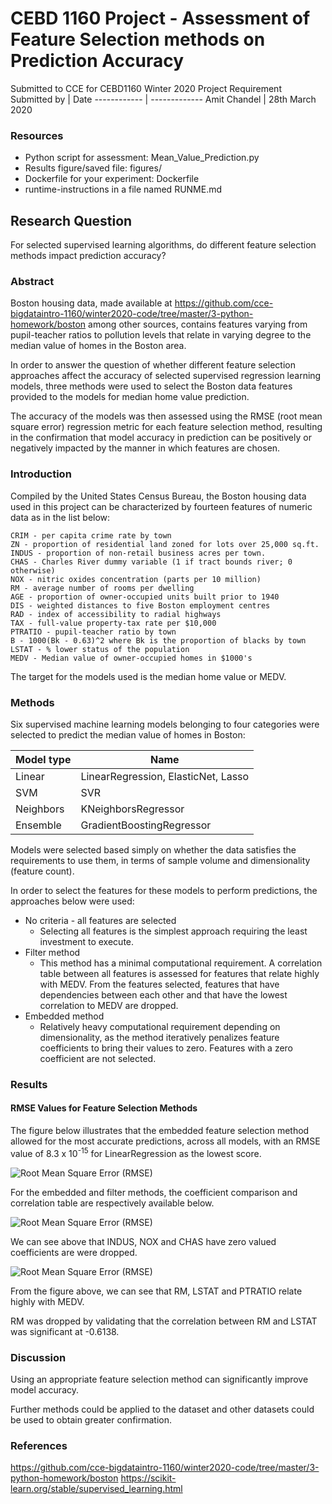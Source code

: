 # CEBD 1160 Project - Assessment of Feature Selection methods on Prediction Accuracy
Submitted to CCE for CEBD1160 Winter 2020 Project Requirement 
Submitted by | Date
------------ | -------------
Amit Chandel | 28th March 2020
### Resources
* Python script for assessment: Mean_Value_Prediction.py
* Results figure/saved file: figures/
* Dockerfile for your experiment: Dockerfile
* runtime-instructions in a file named RUNME.md

## Research Question
For selected supervised learning algorithms, do different feature selection methods impact prediction accuracy?

### Abstract

Boston housing data, made available at https://github.com/cce-bigdataintro-1160/winter2020-code/tree/master/3-python-homework/boston among 
other sources, contains features varying from pupil-teacher ratios to pollution levels that relate in varying degree to the median value of 
homes in the Boston area.

In order to answer the question of whether different feature selection approaches affect the accuracy of selected supervised regression
learning models, three methods were used to select the Boston data features provided to the models for median home value prediction. 

The accuracy of the models was then assessed using the RMSE (root mean square error) regression metric for each feature selection method, 
resulting in the confirmation that model accuracy in prediction can be positively or negatively impacted by the manner in which 
features are chosen.

### Introduction

Compiled by the United States Census Bureau, the Boston housing data used in this project can be characterized by fourteen features of numeric
data as in the list below:


    CRIM - per capita crime rate by town
    ZN - proportion of residential land zoned for lots over 25,000 sq.ft.
    INDUS - proportion of non-retail business acres per town.
    CHAS - Charles River dummy variable (1 if tract bounds river; 0 otherwise)
    NOX - nitric oxides concentration (parts per 10 million)
    RM - average number of rooms per dwelling
    AGE - proportion of owner-occupied units built prior to 1940
    DIS - weighted distances to five Boston employment centres
    RAD - index of accessibility to radial highways
    TAX - full-value property-tax rate per $10,000
    PTRATIO - pupil-teacher ratio by town
    B - 1000(Bk - 0.63)^2 where Bk is the proportion of blacks by town
    LSTAT - % lower status of the population
    MEDV - Median value of owner-occupied homes in $1000's
  
The target for the models used is the median home value or MEDV.

### Methods

Six supervised machine learning models belonging to four categories were selected to predict the median value of homes in Boston:

Model type    | Name
------------  | -------------
Linear        | LinearRegression, ElasticNet, Lasso
SVM           | SVR
Neighbors     | KNeighborsRegressor
Ensemble      | GradientBoostingRegressor

Models were selected based simply on whether the data satisfies the requirements to use them, in terms of sample volume and dimensionality (feature count).

In order to select the features for these models to perform predictions, the approaches below were used:

* No criteria - all features are selected
  * Selecting all features is the simplest approach requiring the least investment to execute.
* Filter method
  * This method has a minimal computational requirement.  A correlation table between all features is assessed for features that relate highly with MEDV.  From the features selected, features that have dependencies between each other and that have the lowest correlation to MEDV are dropped.
* Embedded method
  * Relatively heavy computational requirement depending on dimensionality, as the method iteratively penalizes feature coefficients to bring their values to zero.  Features with a zero coefficient are not selected.

### Results
#### RMSE Values for Feature Selection Methods

The figure below illustrates that the embedded feature selection method allowed for the most accurate predictions, across all models, with an RMSE value of 8.3 x 10<sup>-15</sup> for LinearRegression as the lowest score.

![Root Mean Square Error (RMSE)](https://github.com/AChandel500/cebd_1160_project/blob/master/figures/RMSE_heatmap.png)

For the embedded and filter methods, the coefficient comparison and correlation table are respectively available below.

![Root Mean Square Error (RMSE)](https://github.com/AChandel500/cebd_1160_project/blob/master/figures/embed_method_coeffs.png)

We can see above that INDUS, NOX and CHAS have zero valued coefficients are were dropped.

![Root Mean Square Error (RMSE)](https://github.com/AChandel500/cebd_1160_project/blob/master/figures/whole_corr_plot.png)

From the figure above, we can see that RM, LSTAT and PTRATIO relate highly with MEDV.  

RM was dropped by validating that the correlation between RM and LSTAT was significant at -0.6138.

### Discussion
Using an appropriate feature selection method can significantly improve model accuracy.

Further methods could be applied to the dataset and other datasets could be used to obtain greater confirmation.

### References

https://github.com/cce-bigdataintro-1160/winter2020-code/tree/master/3-python-homework/boston
https://scikit-learn.org/stable/supervised_learning.html
